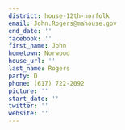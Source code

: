 ```yaml
---
district: house-12th-norfolk
email: John.Rogers@mahouse.gov
end_date: ''
facebook: ''
first_name: John
hometown: Norwood
house_url: ''
last_name: Rogers
party: D
phone: (617) 722-2092
picture: ''
start_date: ''
twitter: ''
website: ''
---
```

